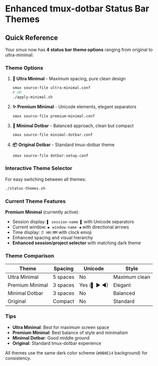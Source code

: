 # Enhanced tmux-dotbar Status Bar Themes

## Quick Reference

Your smux now has **4 status bar theme options** ranging from original to ultra-minimal:

### Theme Options

1. **🌟 Ultra Minimal** - Maximum spacing, pure clean design
   ```bash
   smux source-file ultra-minimal.conf
   # OR
   ./apply-minimal.sh
   ```

2. **✨ Premium Minimal** - Unicode elements, elegant separators
   ```bash
   smux source-file premium-minimal.conf
   ```

3. **🎯 Minimal Dotbar** - Balanced approach, clean but compact
   ```bash
   smux source-file minimal-dotbar.conf
   ```

4. **📦 Original Dotbar** - Standard tmux-dotbar theme
   ```bash
   smux source-file dotbar-setup.conf
   ```

### Interactive Theme Selector

For easy switching between all themes:
```bash
./status-themes.sh
```

### Current Theme Features

**Premium Minimal** (currently active):
- Session display: `▌ session-name ▌` with Unicode separators
- Current window: `▶ window-name ◀` with directional arrows
- Time display: `⏰ HH:MM` with clock emoji
- Enhanced spacing and visual hierarchy
- **Enhanced session/project selector** with matching dark theme

### Theme Comparison

| Theme | Spacing | Unicode | Style |
|-------|---------|---------|-------|
| Ultra Minimal | 5 spaces | No | Maximum clean |
| Premium Minimal | 3 spaces | Yes (▌ ▶ ◀) | Elegant |
| Minimal Dotbar | 3 spaces | No | Balanced |
| Original | Compact | No | Standard |

### Tips

- **Ultra Minimal**: Best for maximum screen space
- **Premium Minimal**: Best balance of style and minimalism
- **Minimal Dotbar**: Good middle ground
- **Original**: Standard tmux-dotbar experience

All themes use the same dark color scheme (`#0B0E14` background) for consistency.